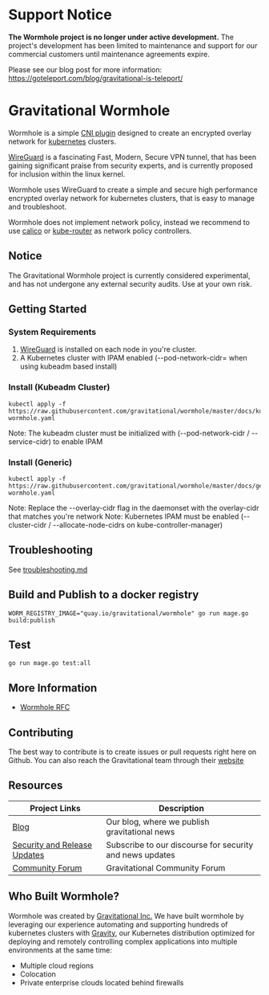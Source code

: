 # Support Notice

**The Wormhole project is no longer under active development.** 
The project's development has been limited to maintenance and support for our
commercial customers until maintenance agreements expire.

Please see our blog post for more information:
https://goteleport.com/blog/gravitational-is-teleport/

# Gravitational Wormhole
Wormhole is a simple [CNI plugin](https://github.com/containernetworking/cni) designed to create an encrypted overlay network for [kubernetes](https://kubernetes.io) clusters.

[WireGuard](https://www.wireguard.com) is a fascinating Fast, Modern, Secure VPN tunnel, that has been gaining significant praise from security experts, and is currently proposed for inclusion within the linux kernel.

Wormhole uses WireGuard to create a simple and secure high performance encrypted overlay network for kubernetes clusters, that is easy to manage and troubleshoot.

Wormhole does not implement network policy, instead we recommend to use [calico](https://github.com/projectcalico/calico) or [kube-router](https://github.com/cloudnativelabs/kube-router) as network policy controllers.

## Notice
<aside class="warning">
The Gravitational Wormhole project is currently considered experimental, and has not undergone any external security audits. Use at your own risk.
</aside>


## Getting Started

### System Requirements
1. [WireGuard](https://www.wireguard.com/install/) is installed on each node in you're cluster.
2. A Kubernetes cluster with IPAM enabled (--pod-network-cidr= when using kubeadm based install)

### Install (Kubeadm Cluster)
```console
kubectl apply -f https://raw.githubusercontent.com/gravitational/wormhole/master/docs/kube-wormhole.yaml
```

Note: The kubeadm cluster must be initialized with (--pod-network-cidr / --service-cidr) to enable IPAM

### Install (Generic)
```console
kubectl apply -f https://raw.githubusercontent.com/gravitational/wormhole/master/docs/generic-wormhole.yaml
```

Note: Replace the --overlay-cidr flag in the daemonset with the overlay-cidr that matches you're network
Note: Kubernetes IPAM must be enabled (--cluster-cidr / --allocate-node-cidrs on kube-controller-manager)

## Troubleshooting
See [troubleshooting.md](docs/troubleshooting.md)

## Build and Publish to a docker registry

```
WORM_REGISTRY_IMAGE="quay.io/gravitational/wormhole" go run mage.go build:publish
```

## Test

```
go run mage.go test:all
```


## More Information
- [Wormhole RFC](docs/rfcs/0001-spec.md)

## Contributing
The best way to contribute is to create issues or pull requests right here on Github. You can also reach the Gravitational team through their [website](https://gravitational.com)

## Resources
|Project Links| Description
|---|----
| [Blog](http://blog.gravitational.com) | Our blog, where we publish gravitational news |
| [Security and Release Updates](https://community.gravitational.com/c/wormhole-news) | Subscribe to our discourse for security and news updates |
| [Community Forum](https://community.gravitational.com/c/wormhole) | Gravitational Community Forum|

## Who Built Wormhole?
Wormhole was created by [Gravitational Inc.](https://gravitational.com) We have built wormhole by leveraging our experience automating and supporting hundreds of kubernetes clusters with [Gravity](https://gravitational.com/gravity/), our Kubernetes distribution optimized for deploying and remotely controlling complex applications into multiple environments at the same time:

- Multiple cloud regions
- Colocation
- Private enterprise clouds located behind firewalls
